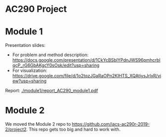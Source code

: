# AC290 Project 

# Module 1

Presentation slides:

- For problem and method description: https://docs.google.com/presentation/d/1CkYcBSbIYPdnJWS96pmhcrblqcP_rG6GbAKgcY0sOsk/edit?usp=sharing
- For visualization:
https://drive.google.com/file/d/1o2tqzJGaRaOPn2KIHTS_XQAtiysJrlxR/view?usp=sharing

Report: [./module1/report_AC290_module1.pdf](./module1/report_AC290_module1.pdf)

# Module 2

We moved the Module 2 repo to https://github.com/iacs-ac290r-2019-2/project2.
This repo gets too big and hard to work with.
